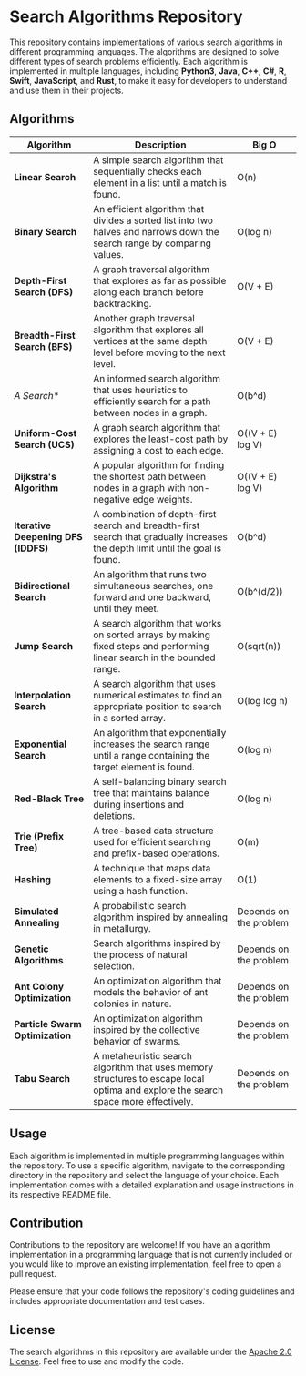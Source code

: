 # Search Algorithms Repository

This repository contains implementations of various search algorithms in different programming languages. The algorithms are designed to solve different types of search problems efficiently. Each algorithm is implemented in multiple languages, including **Python3**, **Java**, **C++**, **C#**, **R**, **Swift**, **JavaScript**, and **Rust**, to make it easy for developers to understand and use them in their projects.

## Algorithms

| Algorithm                         | Description                                                                                                           | Big O     |
|-----------------------------------|-----------------------------------------------------------------------------------------------------------------------|-----------|
| **Linear Search**                     | A simple search algorithm that sequentially checks each element in a list until a match is found.                      | O(n)      |
| **Binary Search**                     | An efficient algorithm that divides a sorted list into two halves and narrows down the search range by comparing values.| O(log n)  |
| **Depth-First Search (DFS)**           | A graph traversal algorithm that explores as far as possible along each branch before backtracking.                    | O(V + E)  |
| **Breadth-First Search (BFS)**         | Another graph traversal algorithm that explores all vertices at the same depth level before moving to the next level.  | O(V + E)  |
| **A* Search**                         | An informed search algorithm that uses heuristics to efficiently search for a path between nodes in a graph.           | O(b^d)    |
| **Uniform-Cost Search (UCS)**          | A graph search algorithm that explores the least-cost path by assigning a cost to each edge.                           | O((V + E) log V) |
| **Dijkstra's Algorithm**              | A popular algorithm for finding the shortest path between nodes in a graph with non-negative edge weights.             | O((V + E) log V) |
| **Iterative Deepening DFS (IDDFS)**    | A combination of depth-first search and breadth-first search that gradually increases the depth limit until the goal is found. | O(b^d) |
| **Bidirectional Search**              | An algorithm that runs two simultaneous searches, one forward and one backward, until they meet.                      | O(b^(d/2)) |
| **Jump Search**                       | A search algorithm that works on sorted arrays by making fixed steps and performing linear search in the bounded range. | O(sqrt(n)) |
| **Interpolation Search**              | A search algorithm that uses numerical estimates to find an appropriate position to search in a sorted array.           | O(log log n) |
| **Exponential Search**                | An algorithm that exponentially increases the search range until a range containing the target element is found.        | O(log n)  |
| **Red-Black Tree**                    | A self-balancing binary search tree that maintains balance during insertions and deletions.                            | O(log n)  |
| **Trie (Prefix Tree)**                | A tree-based data structure used for efficient searching and prefix-based operations.                                  | O(m)      |
| **Hashing**                           | A technique that maps data elements to a fixed-size array using a hash function.                                       | O(1)      |
| **Simulated Annealing**               | A probabilistic search algorithm inspired by annealing in metallurgy.                                                  | Depends on the problem |
| **Genetic Algorithms**                | Search algorithms inspired by the process of natural selection.                                                         | Depends on the problem |
| **Ant Colony Optimization**           | An optimization algorithm that models the behavior of ant colonies in nature.                                          | Depends on the problem |
| **Particle Swarm Optimization**       | An optimization algorithm inspired by the collective behavior of swarms.                                               | Depends on the problem |
| **Tabu Search**                       | A metaheuristic search algorithm that uses memory structures to escape local optima and explore the search space more effectively. | Depends on the problem |


## Usage

Each algorithm is implemented in multiple programming languages within the repository. To use a specific algorithm, navigate to the corresponding directory in the repository and select the language of your choice. Each implementation comes with a detailed explanation and usage instructions in its respective README file.

## Contribution

Contributions to the repository are welcome! If you have an algorithm implementation in a programming language that is not currently included or you would like to improve an existing implementation, feel free to open a pull request.

Please ensure that your code follows the repository's coding guidelines and includes appropriate documentation and test cases.

## License

The search algorithms in this repository are available under the [Apache 2.0 License](LICENSE). Feel free to use and modify the code.
